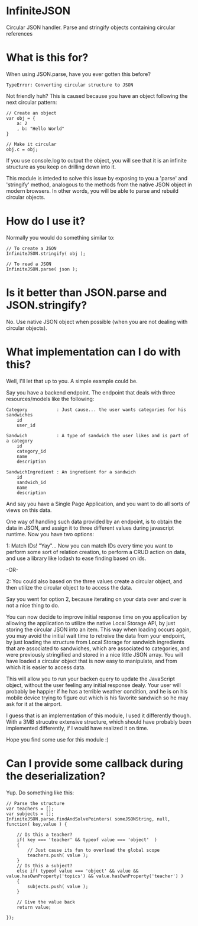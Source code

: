InfiniteJSON
=====

Circular JSON handler. Parse and stringify objects containing circular references


What is this for?
=====

When using JSON.parse, have you ever gotten this before?

	TypeError: Converting circular structure to JSON

Not friendly huh? This is caused because you have an object following the next circular pattern:

	// Create an object
	var obj = {
		a: 2
		, b: "Hello World"
	}

	// Make it circular
	obj.c = obj;

If you use console.log to output the object, you will see that it is an infinite structure as you
keep on drilling down into it.

This module is inteded to solve this issue by exposing to you a 'parse' and 'stringify' method,
analogous to the methods from the native JSON object in modern browsers. In other words, you will 
be able to parse and rebuild circular objects.


How do I use it?
=====

Normally you would do something similar to:

	// To create a JSON
	InfiniteJSON.stringify( obj );

	// To read a JSON
	InfiniteJSON.parse( json );


Is it better than JSON.parse and JSON.stringify?
=====

No. Use native JSON object when possible (when you are not dealing with circular objects).


What implementation can I do with this?
=====

Well, I'll let that up to you. A simple example could be.

Say you have a backend endpoint. The endpoint that deals with three resources/models like the following:

	Category           : Just cause... the user wants categories for his sandwiches
		id
		user_id

	Sandwich           : A type of sandwich the user likes and is part of a category
		id
		category_id
		name
		description

	SandwichIngredient : An ingredient for a sandwich
		id
		sandwich_id
		name
		description

And say you have a Single Page Application, and you want to do all sorts of views on this data.

One way of handling such data provided by an endpoint, is to obtain the data in JSON, and assign it
to three different values during javascript runtime. Now you have two options:

1: Match IDs! "Yay"... Now you can match IDs every time you want to perform some sort of relation creation,
to perform a CRUD action on data, and use a library like lodash to ease finding based on ids.

-OR-

2: You could also based on the three values create a circular object, and then utilize the circular
object to to access the data.

Say you went for option 2, because iterating on your data over and over is not a nice thing to do.

You can now decide to improve initial response time on you application by allowing the application 
to utilize the native Local Storage API, by just storing the circular JSON into an item. This way when
loading occurs again, you may avoid the initial wait time to retreive the data from your endpoint, by
just loading the structure from Local Storage for sandwich ingredients that are associated to sandwiches, 
which are associated to categories, and were previously stringified and stored in a nice little JSON array.
You will have loaded a circular object that is now easy to manipulate, and from which it is easier to access
data.

This will allow you to run your backen query to update the JavaScript object, without the user feeling
any initial response dealy. Your user will probably be happier if he has a terrible weather condition, and he 
is on his mobile device trying to figure out which is his favorite sandwich so he may ask for it at the airport.

I guess that is an implementation of this module, I used it differently though. With a 3MB strucutre extensive
structure, which should have probably been implemented differently, if I would have realized it on time.

Hope you find some use for this module :)



Can I provide some callback during the deserialization?
=====

Yup. Do something like this:

	// Parse the structure
	var teachers = [];
	var subjects = [];
	InfiniteJSON.parse.findAndSolvePointers( someJSONString, null, function( key,value ) {

		// Is this a teacher?
		if( key === 'teacher' && typeof value === 'object'  )
		{ 	
			// Just cause its fun to overload the global scope
			teachers.push( value );
		}
		// Is this a subject?
		else if( typeof value === 'object' && value && value.hasOwnProperty('topics') && value.hasOwnProperty('teacher') )
		{
			subjects.push( value );
		}

		// Give the value back
		return value;

	});